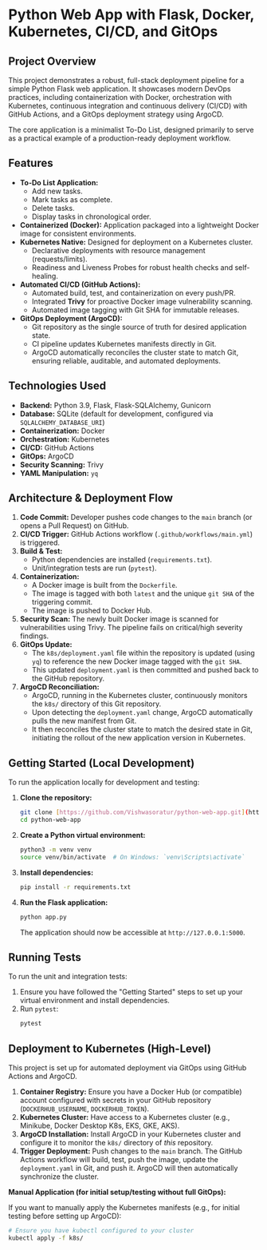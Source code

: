 # Python Web App with Flask, Docker, Kubernetes, CI/CD, and GitOps

## Project Overview

This project demonstrates a robust, full-stack deployment pipeline for a simple Python Flask web application. It showcases modern DevOps practices, including containerization with Docker, orchestration with Kubernetes, continuous integration and continuous delivery (CI/CD) with GitHub Actions, and a GitOps deployment strategy using ArgoCD.

The core application is a minimalist To-Do List, designed primarily to serve as a practical example of a production-ready deployment workflow.

## Features

* **To-Do List Application:**
    * Add new tasks.
    * Mark tasks as complete.
    * Delete tasks.
    * Display tasks in chronological order.
* **Containerized (Docker):** Application packaged into a lightweight Docker image for consistent environments.
* **Kubernetes Native:** Designed for deployment on a Kubernetes cluster.
    * Declarative deployments with resource management (requests/limits).
    * Readiness and Liveness Probes for robust health checks and self-healing.
* **Automated CI/CD (GitHub Actions):**
    * Automated build, test, and containerization on every push/PR.
    * Integrated **Trivy** for proactive Docker image vulnerability scanning.
    * Automated image tagging with Git SHA for immutable releases.
* **GitOps Deployment (ArgoCD):**
    * Git repository as the single source of truth for desired application state.
    * CI pipeline updates Kubernetes manifests directly in Git.
    * ArgoCD automatically reconciles the cluster state to match Git, ensuring reliable, auditable, and automated deployments.

## Technologies Used

* **Backend:** Python 3.9, Flask, Flask-SQLAlchemy, Gunicorn
* **Database:** SQLite (default for development, configured via `SQLALCHEMY_DATABASE_URI`)
* **Containerization:** Docker
* **Orchestration:** Kubernetes
* **CI/CD:** GitHub Actions
* **GitOps:** ArgoCD
* **Security Scanning:** Trivy
* **YAML Manipulation:** `yq`

## Architecture & Deployment Flow

1.  **Code Commit:** Developer pushes code changes to the `main` branch (or opens a Pull Request) on GitHub.
2.  **CI/CD Trigger:** GitHub Actions workflow (`.github/workflows/main.yml`) is triggered.
3.  **Build & Test:**
    * Python dependencies are installed (`requirements.txt`).
    * Unit/integration tests are run (`pytest`).
4.  **Containerization:**
    * A Docker image is built from the `Dockerfile`.
    * The image is tagged with both `latest` and the unique `git SHA` of the triggering commit.
    * The image is pushed to Docker Hub.
5.  **Security Scan:** The newly built Docker image is scanned for vulnerabilities using Trivy. The pipeline fails on critical/high severity findings.
6.  **GitOps Update:**
    * The `k8s/deployment.yaml` file within the repository is updated (using `yq`) to reference the new Docker image tagged with the `git SHA`.
    * This updated `deployment.yaml` is then committed and pushed back to the GitHub repository.
7.  **ArgoCD Reconciliation:**
    * ArgoCD, running in the Kubernetes cluster, continuously monitors the `k8s/` directory of this Git repository.
    * Upon detecting the `deployment.yaml` change, ArgoCD automatically pulls the new manifest from Git.
    * It then reconciles the cluster state to match the desired state in Git, initiating the rollout of the new application version in Kubernetes.

## Getting Started (Local Development)

To run the application locally for development and testing:

1.  **Clone the repository:**
    ```bash
    git clone [https://github.com/Vishwasoratur/python-web-app.git](https://github.com/Vishwasoratur/python-web-app.git)
    cd python-web-app
    ```
2.  **Create a Python virtual environment:**
    ```bash
    python3 -m venv venv
    source venv/bin/activate  # On Windows: `venv\Scripts\activate`
    ```
3.  **Install dependencies:**
    ```bash
    pip install -r requirements.txt
    ```
4.  **Run the Flask application:**
    ```bash
    python app.py
    ```
    The application should now be accessible at `http://127.0.0.1:5000`.

## Running Tests

To run the unit and integration tests:

1.  Ensure you have followed the "Getting Started" steps to set up your virtual environment and install dependencies.
2.  Run `pytest`:
    ```bash
    pytest
    ```

## Deployment to Kubernetes (High-Level)

This project is set up for automated deployment via GitOps using GitHub Actions and ArgoCD.

1.  **Container Registry:** Ensure you have a Docker Hub (or compatible) account configured with secrets in your GitHub repository (`DOCKERHUB_USERNAME`, `DOCKERHUB_TOKEN`).
2.  **Kubernetes Cluster:** Have access to a Kubernetes cluster (e.g., Minikube, Docker Desktop K8s, EKS, GKE, AKS).
3.  **ArgoCD Installation:** Install ArgoCD in your Kubernetes cluster and configure it to monitor the `k8s/` directory of *this* repository.
4.  **Trigger Deployment:** Push changes to the `main` branch. The GitHub Actions workflow will build, test, push the image, update the `deployment.yaml` in Git, and push it. ArgoCD will then automatically synchronize the cluster.

**Manual Application (for initial setup/testing without full GitOps):**

If you want to manually apply the Kubernetes manifests (e.g., for initial testing before setting up ArgoCD):

```bash
# Ensure you have kubectl configured to your cluster
kubectl apply -f k8s/
